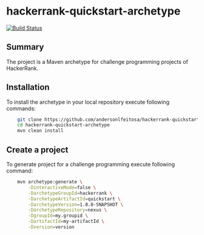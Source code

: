 hackerrank-quickstart-archetype
===============================

[![Build Status](https://travis-ci.org/andersonlfeitosa/hackerrank-quickstart-archetype.svg?branch=master)](https://travis-ci.org/andersonlfeitosa/hackerrank-quickstart-archetype)


Summary
-------
The project is a Maven archetype for challenge programming projects of HackerRank.

Installation
------------

To install the archetype in your local repository execute following commands:

```bash
    git clone https://github.com/andersonlfeitosa/hackerrank-quickstart-archetype.git
    cd hackerrank-quickstart-archetype
    mvn clean install
```

Create a project
----------------

To generate project for a challenge programming execute following command:

```bash
    mvn archetype:generate \
        -DinteractiveMode=false \
        -DarchetypeGroupId=hackerrank \
        -DarchetypeArtifactId=quickstart \
        -DarchetypeVersion=1.0.0-SNAPSHOT \
        -DarchetypeRepository=nexus \
        -DgroupId=my.groupid \
        -DartifactId=my-artifactId \
        -Dversion=version
```

